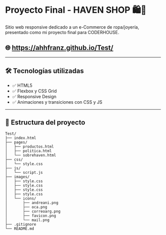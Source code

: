 # Proyecto Final - HAVEN SHOP 🛍️💍

Sitio web responsive dedicado a un e-Commerce de ropa/joyería, presentado como mi proyecto final para CODERHOUSE.

## 🌐 https://ahhfranz.github.io/Test/

---

## 🛠 Tecnologías utilizadas

- ✅ HTML5
- ✅ Flexbox y CSS Grid
- ✅ Responsive Design
- ✅ Animaciones y transiciones con CSS y JS

---

## 📁 Estructura del proyecto

```
Test/
├── index.html
├── pages/
│   ├── productos.html
│   ├── politica.html
│   └── sobrehaven.html
├── css/
│   └── style.css
├── js/
│   └── script.js
├── images/
│   ├── style.css
│   ├── style.css
│   ├── style.css
│   ├── style.css
│   └── icons/
│       ├── andreani.png
│       ├── oca.png
│       ├── correoarg.png
│       ├── favicon.png
│       └── mail.png
├── .gitignore
└── README.md
```
